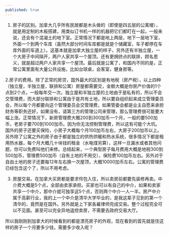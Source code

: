 ```yaml
---
published: true
---
```

1. 房子的区别。加拿大几乎所有民居都是木头做的（即使是四五层的公寓楼），就是用定制的木板搭建，用类似订书机一样的机器把它们都盯在一起，一般来说，还会有个混凝土的地下室。正常情况下都是地上两层，地下一层地下室，外面一个到两个车库（虽然大部分时间车库都是就是个储藏室，车子都停在车库外面的车道上）。这基本就是加拿大独立屋的样子，另外还有半独立屋，一个大房子中间隔开，两户人家共享一个屋顶。还有更拥挤点的联排，顾名思义，就是超过两户人家共享一个屋顶。最后就是公寓了，和国内不同的是，正常公寓里面有大量公共设施，比如台球桌，会客室，健身房等。

2.房子的费用。除了正常的房贷，国外最大的区别是有地税（房产税），以上四种（独立屋，半独立屋，联排和公寓）房屋都需要交，金额大概是你房产价值的1个点到2个点，一般每年交一次。独立屋和半独立屋的土地由于是私有的，所以不会交管理费，而大部分联排和公寓由于是共有土地，所以要自组织起来成立管理委员会，所以每个月都要向这个管理委员会交管理费，如果管委会都是业主自愿来承担财务等职务还好，如果没有，请第三方的管理公司来管理，那么管理费很可能要大幅上涨。正常情况下，新房管理费大概200到300加币一个月，一般的要500加币，老房子要700到1000加币。因为你无法控制管理费，所以这有可能个大坑。国外的房子还要买保险，小房子大概每个月100加币左右，大房子200加币以上。另外除了公寓之外的房子由于都是独立的供热供暖和热水系统，很多情况下都是租用热水器，每个月大概几十块钱的租金（水电煤另算），这样一旦漏水或者其他问题，你可以免费叫他们来修。总结起来，一个典型房子每月费用大概是地税300到500加币，管理费500加币（自有土地的不用交），保险费100加币左右。另外对于自由土地的房子还要每12年左右换一次屋顶，大概10000加币左右。公寓的管理费已经包含这个了，所以不用考虑。

3. 房屋交易。在加拿大买房都是要求伶包入住，所以卖房前都要先装修再卖。中介费大概是5个点，全部由卖家承担。买家也可以有自己的中介，如果和卖家共享一个中介，那中介就可独享这5个点，否则两个中介一人一半。房产中介属于高薪行业，我的上一个中介是清华大学毕业的，是我这辈子见到的第一个清华的，竟然是在国外。另外就是上下家各雇律师完成交易。整个过程完全可以不见面。甚至可以完全异地遥控卖房，不需要去政府交易大厅。

所以我刚刚到加拿大的时候看到的都是漂亮房子的外观，现在看到的首先就是住这样的房子一个月要多少钱，需要多少收入呢？
